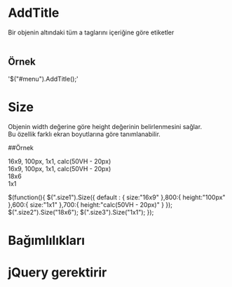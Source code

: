# AddTitle
Bir objenin altındaki tüm a taglarını içeriğine göre etiketler
<br /><br />
## Örnek
'$("#menu").AddTitle();'



# Size
Objenin width değerine göre height değerinin belirlenmesini sağlar.<br />
Bu özellik farklı ekran boyutlarına göre tanımlanabilir.

##Örnek

<div class="size1">16x9, 100px, 1x1, calc(50VH - 20px)</div>
<div class="size1">16x9, 100px, 1x1, calc(50VH - 20px)</div>
<div class="size2">18x6</div>
<div class="size3">1x1</div>

$(function(){
	$(".size1").Size({
		default : {
			size:"16x9"
		},800:{
			height:"100px"
		},600:{
			size:"1x1"
		},700:{
			height:"calc(50VH - 20px)"
		}
	});
	$(".size2").Size("18x6");
	$(".size3").Size("1x1");
});

# Bağımlılıkları
# jQuery gerektirir